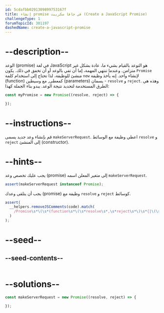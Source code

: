 ```yaml
---
id: 5cdafbb0291309899753167f
title: إنشاء promise في جافا سكريبت (Create a JavaScript Promise)
challengeType: 1
forumTopicId: 301197
dashedName: create-a-javascript-promise
---
```


# --description--

الوعد (promise) في لغة JavaScript هو التوعد بالقيام بشيء ما، عادة بشكل غير متزامن. وعندما تنتهي المهمة، إما أن تفي بالوعد أو أن تخفق في ذلك. يكون `Promise` منشئ للوظيفة، لذا تحتاج إلى استخدام كلمة `new` لإنشاء واحد. إنه يأخذ وظيفة (function) كمعطى, مع وسيطين (parameters) يسمان - `resolve` و `reject`. وهذه هي الطرق المستخدمة لتحديد نتيجة الوعد. يبدو بناء الجملة كهذا:

```js
const myPromise = new Promise((resolve, reject) => {

});
```

# --instructions--

قم بإنشاء وعد جديد يسمى `makeServerRequest`. اعطي وظيفة مع الوسائط `resolve` و `reject` إلى المنشئ (constructor).

# --hints--

يجب عليك تخصص وعد (promise) إلى متغير المعلن اسمه `makeServerRequest`.

```js
assert(makeServerRequest instanceof Promise);
```

يجب أن يتلقى وعدك (promise) وظيفة مع `resolve` و `reject` كوسائط.

```js
assert(
  __helpers.removeJSComments(code).match(
    /Promise\s*\(\s*(function\s*\(\s*resolve\s*,\s*reject\s*\)\s*{|\(\s*resolve\s*,\s*reject\s*\)\s*=>\s*{)[^}]*}/g
  )
);
```

# --seed--

## --seed-contents--

```js

```

# --solutions--

```js
const makeServerRequest = new Promise((resolve, reject) => {

});
```
